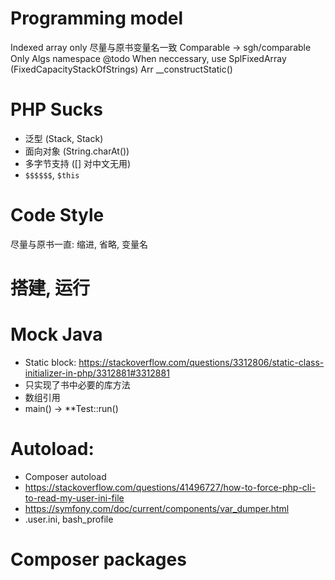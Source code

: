 # Programming model
Indexed array only
尽量与原书变量名一致
Comparable -> sgh/comparable
Only Algs namespace
@todo When neccessary, use SplFixedArray (FixedCapacityStackOfStrings)
Arr
__constructStatic()

# PHP Sucks
- 泛型 (Stack<String>, Stack<Double>)
- 面向对象 (String.charAt())
- 多字节支持 ([] 对中文无用)
- `$$$$$$`, `$this`

# Code Style
尽量与原书一直: 缩进, 省略, 变量名

# 搭建, 运行

# Mock Java

- Static block: <https://stackoverflow.com/questions/3312806/static-class-initializer-in-php/3312881#3312881>
- 只实现了书中必要的库方法
- 数组引用
- main() -> **Test::run()

# Autoload:
- Composer autoload
- <https://stackoverflow.com/questions/41496727/how-to-force-php-cli-to-read-my-user-ini-file>
- <https://symfony.com/doc/current/components/var_dumper.html>
- .user.ini, bash_profile

# Composer packages